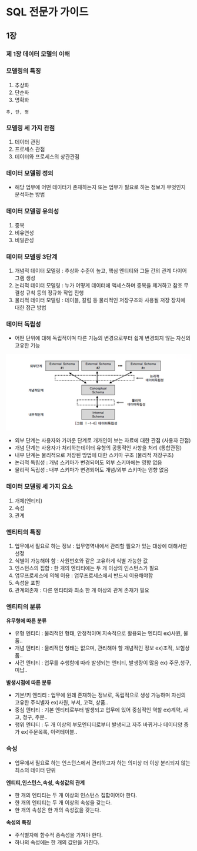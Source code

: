 # SQL 전문가 가이드

## 1장

### 제 1장 데이터 모델의 이해

### 모델링의 특징 

1. 추상화
2. 단순화
3. 명확화

```
추, 단, 명
```

### 모델링 세 가지 관점

1. 데이터 관점
2. 프로세스 관점
3. 데이터와 프로세스의 상관관점

### 데이터 모델링 정의

* 해당 업무에 어떤 데이터가 존재하는지 또는 업무가 필요로 하는 정보가 무엇인지 분석하는 방법

### 데이터 모델링 유의성

1. 중복
2. 비유연성
3. 비일관성

### 데이터 모델링 3단계

1. 개념적 데이터 모델링 : 추상화 수준이 높고, 핵심 엔티티와 그들 간의 관계 다이어그램 생성
2. 논리적 데이터 모델링 : 누가 어떻게 데이터에 액세스하며 중복을 제거하고 참조 무결성 규칙 등의 정규화 작업 진행
3. 물리적 데이터 모델링 : 테이블, 칼럼 등 물리적인 저장구조와 사용될 저장 장치에 대한 접근 방법 

### 데이터 독립성

* 어떤 단위에 대해 독립적이며 다른 기능의 변경으로부터 쉽게 변경되지 않는 자신의 고유한 기능

![alt text](image.png)

* 외부 단계는 사용자와 가까운 단계로 개개인이 보는 자료에 대한 관점 (사용자 관점)
* 개념 단계는 사용자가 처리하는데이터 유형의 공통적인 사항을 처리 (통합관점)
* 내부 단계는 물리적으로 저장된 방법에 대한 스키마 구조 (물리적 저장구조)
* 논리적 독립성 : 개념 스키마가 변경되어도 외부 스키마에는 영향 없음
* 물리적 독립성 : 내부 스키마가 변경되어도 개념/외부 스키마는 영향 없음

### 데이터 모델링 세 가지 요소

1. 개체(엔티티)
2. 속성
3. 관계

### 엔티티의 특징 

1. 업무에서 필요로 하는 정보 : 업무영역내에서 관리할 필요가 있는 대상에 대해서만 선정
2. 식별이 가능해야 함 : 사원번호와 같은 고유하게 식별 가능한 값
3. 인스턴스의 집합 : 한 개의 엔티티에는 두 개 이상의 인스턴스가 필요
4. 업무프로세스에 의해 이용 : 업무프로세스에서 반드시 이용해야함
5. 속성을 포함
6. 관계의존재 : 다른 엔티티와 최소 한 개 이상의 관계 존재가 필요

### 엔티티의 분류

**유무형에 따른 분류**

* 유형 엔티티 : 물리적인 형태, 안정적이며 지속적으로 활용되는 엔티티 ex)사원, 물품..
* 개념 엔티티 : 물리적인 형태는 없으며, 관리해야 할 개념적인 정보 ex)조직, 보험상품..
* 사건 엔티티 : 업무를 수행함에 따라 발생되는 엔티티, 발생량이 많음 ex) 주문,청구,미납..

**발생시점에 따른 분류**

* 기본/키 엔티티 : 업무에 원래 존재하는 정보로, 독립적으로 생성 가능하며 자신의 고유한 주식별자 ex)사원, 부서, 고객, 상품..
* 중심 엔티티 : 기본 엔티티로부터 발생되고 업무에 있어 중심적인 역할 ex)계약, 사고, 청구, 주문..
* 행위 엔티티 : 두 개 이상의 부모엔티티로부터 발생되고 자주 바뀌거나 데이터양 증가 ex)주문목록, 이력테이블..

### 속성

* 업무에서 필요로 하는 인스턴스에서 관리하고자 하는 의미상 더 이상 분리되지 않는 최소의 데이터 단위

**엔티티,인스턴스,속성, 속성값의 관계**

* 한 개의 엔티티는 두 개 이상의 인스턴스 집합이어야 한다.
* 한 개의 엔티티는 두 개 이상의 속성을 갖는다.
* 한 개의 속성은 한 개의 속성값을 갖는다.

**속성의 특징**

* 주식별자에 함수적 종속성을 가져야 한다.
* 하나의 속성에는 한 개의 값만을 가진다.